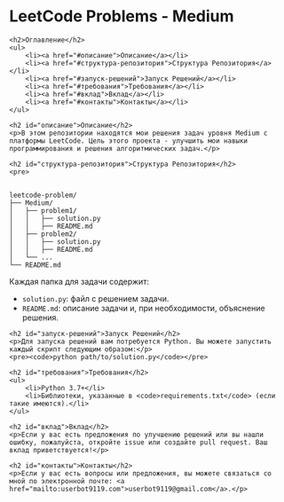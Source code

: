 <body>
    <h1>LeetCode Problems - Medium</h1>

    <h2>Оглавление</h2>
    <ul>
        <li><a href="#описание">Описание</a></li>
        <li><a href="#структура-репозитория">Структура Репозитория</a></li>
        <li><a href="#запуск-решений">Запуск Решений</a></li>
        <li><a href="#требования">Требования</a></li>
        <li><a href="#вклад">Вклад</a></li>
        <li><a href="#контакты">Контакты</a></li>
    </ul>

    <h2 id="описание">Описание</h2>
    <p>В этом репозитории находятся мои решения задач уровня Medium с платформы LeetCode. Цель этого проекта - улучшить мои навыки программирования и решения алгоритмических задач.</p>

    <h2 id="структура-репозитория">Структура Репозитория</h2>
    <pre>
<code>
leetcode-problem/
├── Medium/
│   ├── problem1/
│   │   ├── solution.py
│   │   ├── README.md
│   ├── problem2/
│   │   ├── solution.py
│   │   ├── README.md
│   └── ...
└── README.md
</code>
    </pre>
    <p>Каждая папка для задачи содержит:</p>
    <ul>
        <li><code>solution.py</code>: файл с решением задачи.</li>
        <li><code>README.md</code>: описание задачи и, при необходимости, объяснение решения.</li>
    </ul>

    <h2 id="запуск-решений">Запуск Решений</h2>
    <p>Для запуска решений вам потребуется Python. Вы можете запустить каждый скрипт следующим образом:</p>
    <pre><code>python path/to/solution.py</code></pre>

    <h2 id="требования">Требования</h2>
    <ul>
        <li>Python 3.7+</li>
        <li>Библиотеки, указанные в <code>requirements.txt</code> (если такие имеются).</li>
    </ul>

    <h2 id="вклад">Вклад</h2>
    <p>Если у вас есть предложения по улучшению решений или вы нашли ошибку, пожалуйста, откройте issue или создайте pull request. Ваш вклад приветствуется!</p>

    <h2 id="контакты">Контакты</h2>
    <p>Если у вас есть вопросы или предложения, вы можете связаться со мной по электронной почте: <a href="mailto:userbot9119.com">userbot9119@gmail.com</a>.</p>
